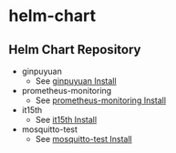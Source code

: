 # helm-chart

## Helm Chart Repository

* ginpuyuan
  * See [ginpuyuan Install](./ginpuyuan/README.md)
* prometheus-monitoring
  * See [prometheus-monitoring Install](./prometheus-monitoring/README.md)
* it15th
  * See [it15th Install](./it15th/README.md)
* mosquitto-test
  * See [mosquitto-test Install](./mosquitto-test/README.md)

